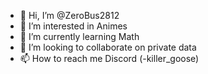 - 👋 Hi, I’m @ZeroBus2812
- 👀 I’m interested in Animes
- 🌱 I’m currently learning Math
- 💞️ I’m looking to collaborate on private data
- 📫 How to reach me Discord (-killer_goose)

<!---
ZeroBus2812/ZeroBus2812 is a ✨ special ✨ repository because its `README.md` (this file) appears on your GitHub profile.
You can click the Preview link to take a look at your changes.
--->
